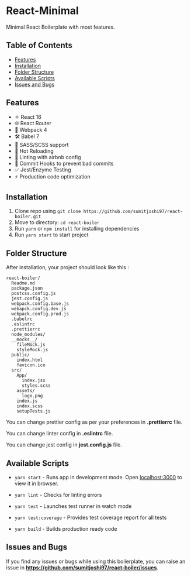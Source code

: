 # React-Minimal

Minimal React Boilerplate with most features.

## Table of Contents

- [Features](#features)
- [Installation](#installation)
- [Folder Structure](#folder-structure)
- [Available Scripts](#available-scripts)
- [Issues and Bugs](#issues-and-bugs)

## Features

- ⚛ React 16
- 🌐 React Router
- 🚀 Webpack 4
- 🛠 Babel 7
- 🌈 SASS/SCSS support
- 🔄 Hot Reloading
- 🎨 Linting with airbnb config
- 🐶 Commit Hooks to prevent bad commits
- ✅ Jest/Enzyme Testing
- ⚡️ Production code optimization

## Installation

1. Clone repo using `git clone https://github.com/sumitjoshi97/react-boiler.git`
2. Move to directory: `cd react-boiler`
3. Run `yarn` or `npm install` for installing dependencies
4. Run `yarn start` to start project

## Folder Structure

After installation, your project should look like this :

```
react-boiler/
  Readme.md
  package.json
  postcss.config.js
  jest.config.js
  webpack.config.base.js
  webapck.config.dev.js
  webpack.config.prod.js
  .babelrc
  .eslintrc
  .prettierrc
  node_modules/
  __mocks__/
    fileMock.js
    styleMock.js
  public/
    index.html
    favicon.ico
  src/
    App/
      index.jsx
      styles.scss
    assets/
      logo.png
    index.js
    index.scss
    setupTests.js
```

You can change prettier config as per your preferences in **.prettierrc** file.

You can change linter config in **.eslintrc** file.

You can change jest config in **jest.config.js** file.

## Available Scripts

- `yarn start` - Runs app in development mode. Open [localhost:3000](http://localhost:3000) to view it in browser.

- `yarn lint` - Checks for linting errors

- `yarn test` - Launches test runner in watch mode

- `yarn test:coverage` - Provides test coverage report for all tests

- `yarn build` - Builds production ready code

## Issues and Bugs

If you find any issues or bugs while using this boilerplate, you can raise an issue in **https://github.com/sumitjoshi97/react-boiler/issues**.
